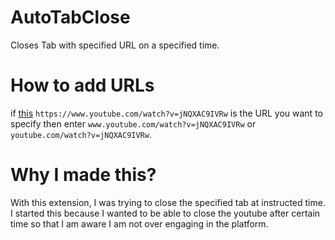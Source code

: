 # AutoTabClose

Closes Tab with specified URL on a specified time.

# How to add URLs

if [this](https://www.youtube.com/watch?v=jNQXAC9IVRw) `https://www.youtube.com/watch?v=jNQXAC9IVRw` is the URL you want to specify then enter `www.youtube.com/watch?v=jNQXAC9IVRw` or `youtube.com/watch?v=jNQXAC9IVRw`.

# Why I made this?

With this extension, I was trying to close the specified tab at instructed time.
I started this because I wanted to be able to close the youtube after certain time so that I am aware I am not over engaging in the platform.
